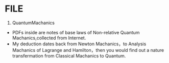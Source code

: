 # FILE
1. QuantumMachanics
- PDFs inside are notes of base laws of Non-relative Quantum Machanics,collected from Internet.
- My deduction dates back from Newton Machanics，to Analysis Machanics of Lagrange and Hamilton，then you would find out a nature transfermation from Classical Machanics to Quantum.

